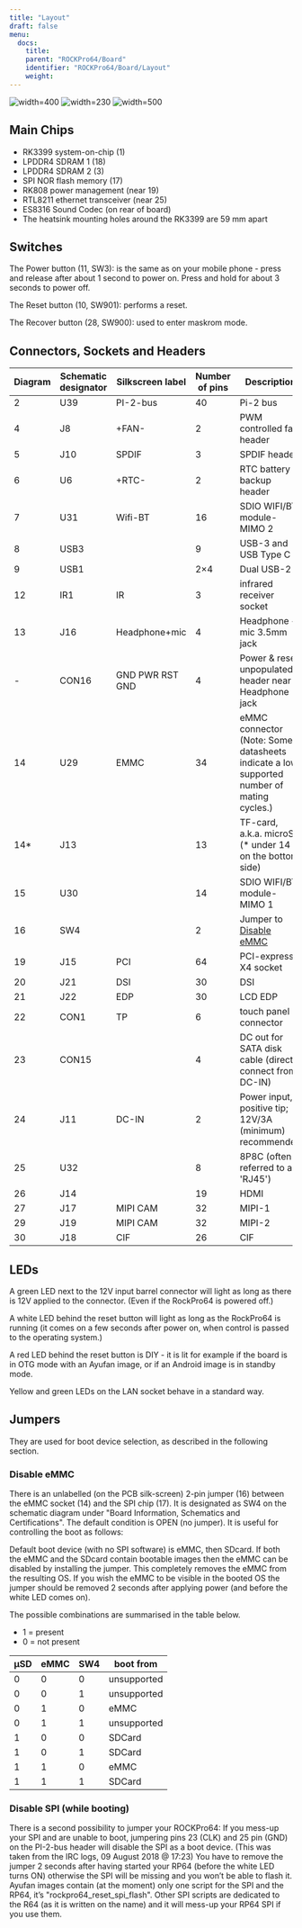 ```yaml
---
title: "Layout"
draft: false
menu:
  docs:
    title:
    parent: "ROCKPro64/Board"
    identifier: "ROCKPro64/Board/Layout"
    weight: 
---
```


![width=400](/documentation/images/ROCKPro64v21REAR.jpg)
![width=230](/documentation/images/FLIR_20220619_125451_686.jpg)
![width=500](/documentation/images/ROCKPro64_annotated.jpg)

## Main Chips

* RK3399 system-on-chip (1)
* LPDDR4 SDRAM 1 (18)
* LPDDR4 SDRAM 2 (3)
* SPI NOR flash memory (17)
* RK808 power management (near 19)
* RTL8211 ethernet transceiver (near 25)
* ES8316 Sound Codec (on rear of board)
* The heatsink mounting holes around the RK3399 are 59 mm apart

## Switches

The Power button (11, SW3): is the same as on your mobile phone - press and release after about 1 second to power on. Press and hold for about 3 seconds to power off.

The Reset button (10, SW901): performs a reset.

The Recover button (28, SW900): used to enter maskrom mode.

## Connectors, Sockets and Headers

| Diagram | Schematic designator | Silkscreen label | Number of pins | Description |
| --- | --- | --- | --- | --- |
| 2 | U39 | PI-2-bus | 40 | Pi-2 bus |
| 4 | J8 | +FAN- | 2 | PWM controlled fan header |
| 5 | J10 | SPDIF | 3 | SPDIF header |
| 6 | U6 | +RTC- | 2 | RTC battery backup header |
| 7 | U31 | Wifi-BT | 16 | SDIO WIFI/BT module-MIMO 2 |
| 8 | USB3 |  | 9 | USB-3 and USB Type C |
| 9 | USB1 |  | 2×4 | Dual USB-2 |
| 12 | IR1 | IR | 3 | infrared receiver socket |
| 13 | J16 | Headphone+mic | 4 | Headphone + mic 3.5mm jack |
| - | CON16 | GND PWR RST GND | 4 | Power & reset, unpopulated header near Headphone jack |
| 14 | U29 | EMMC | 34 | eMMC connector (Note: Some datasheets indicate a low supported number of mating cycles.) |
| 14* | J13 |  | 13 | TF-card, a.k.a. microSD (* under 14 on the bottom side) |
| 15 | U30 |  | 14 | SDIO WIFI/BT module-MIMO 1 |
| 16 | SW4 |  | 2 | Jumper to [Disable eMMC](#disable_emmc) |
| 19 | J15 | PCI | 64 | PCI-express X4 socket |
| 20 | J21 | DSI | 30 | DSI |
| 21 | J22 | EDP | 30 | LCD EDP |
| 22 | CON1 | TP | 6 | touch panel connector |
| 23 | CON15 |  | 4 | DC out for SATA disk cable (direct connect from DC-IN) |
| 24 | J11 | DC-IN | 2 | Power input, positive tip; 12V/3A (minimum) recommended |
| 25 | U32 |  | 8 | 8P8C (often referred to as 'RJ45') |
| 26 | J14 |  | 19 | HDMI |
| 27 | J17 | MIPI CAM | 32 | MIPI-1 |
| 29 | J19 | MIPI CAM | 32 | MIPI-2 |
| 30 | J18 | CIF | 26 | CIF |

## LEDs

A green LED next to the 12V input barrel connector will light as long as there is 12V applied to the connector. (Even if the RockPro64 is powered off.)

A white LED behind the reset button will light as long as the RockPro64 is running (it comes on a few seconds after power on, when control is passed to the operating system.)

A red LED behind the reset button is DIY - it is lit for example if the board is in OTG mode with an Ayufan image, or if an Android image is in standby mode.

Yellow and green LEDs on the LAN socket behave in a standard way.

## Jumpers

They are used for boot device selection, as described in the following section.

### Disable eMMC

There is an unlabelled (on the PCB silk-screen) 2-pin jumper (16) between the eMMC socket (14) and the SPI chip (17). It is designated as SW4 on the schematic diagram under "Board Information, Schematics and Certifications". The default condition is OPEN (no jumper). It is useful for controlling the boot as follows:

Default boot device (with no SPI software) is eMMC, then SDcard. If both the eMMC and the SDcard contain bootable images then the eMMC can be disabled by installing the jumper. This completely removes the eMMC from the resulting OS. If you wish the eMMC to be visible in the booted OS the jumper should be removed 2 seconds after applying power (and before the white LED comes on).

The possible combinations are summarised in the table below.

* 1 = present
* 0 = not present

| µSD | eMMC | SW4 | boot from |
| --- | --- | --- | --- |
| 0 | 0 | 0 | unsupported |
| 0 | 0 | 1 | unsupported |
| 0 | 1 | 0 | eMMC |
| 0 | 1 | 1 | unsupported |
| 1 | 0 | 0 | SDCard |
| 1 | 0 | 1 | SDCard |
| 1 | 1 | 0 | eMMC |
| 1 | 1 | 1 | SDCard |

### Disable SPI (while booting)

There is a second possibility to jumper your ROCKPro64: If you mess-up your SPI and are unable to boot, jumpering pins 23 (CLK) and 25 pin (GND) on the PI-2-bus header will disable the SPI as a boot device. (This was taken from the IRC logs, 09 August 2018 @ 17:23) You have to remove the jumper 2 seconds after having started your RP64 (before the white LED turns ON) otherwise the SPI will be missing and you won’t be able to flash it.
Ayufan images contain (at the moment) only one script for the SPI and the RP64, it’s "rockpro64_reset_spi_flash". Other SPI scripts are dedicated to the R64 (as it is written on the name) and it will mess-up your RP64 SPI if you use them.
